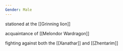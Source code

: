 ```yaml
---
Gender: Male
---
```



stationed at the [[Grinning lion]]

acquaintance of [[Melondor Wardragon]]


fighting against both the [[Xanathar]] and [[Zhentarim]]
